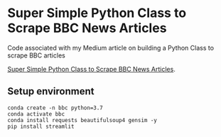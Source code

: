 # Super Simple Python Class to Scrape BBC News Articles
Code associated with my Medium article on building a Python Class to scrape BBC articles

[Super Simple Python Class to Scrape BBC News Articles](https://medium.com/@theNicelander/super-simple-way-to-scrape-bbc-news-articles-in-python-5fe1e6ee82d9https://medium.com/@theNicelander/super-simple-way-to-scrape-bbc-news-articles-in-python-5fe1e6ee82d9).

## Setup environment 

```
conda create -n bbc python=3.7
conda activate bbc
conda install requests beautifulsoup4 gensim -y
pip install streamlit
```
